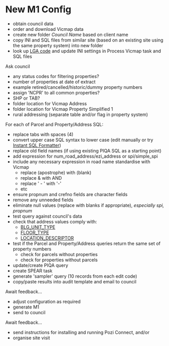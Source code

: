 # New M1 Config

* obtain council data
* order and download Vicmap data
* create new folder _Council Name_ based on client name
* copy INI and SQL files from similar site (based on an existing site using the same property system) into new folder
* look up [LGA code](https://github.com/groundtruth/PoziConnectConfig/blob/master/~Shared/Reference/VMADMIN_LGA.csv) and update INI settings in Process Vicmap task and SQL files

Ask council

* any status codes for filtering properties?
* number of properties at date of extract
* example retired/cancelled/historic/dummy property numbers
* assign 'NCPR' to all common properties?
* SHP or TAB?
* folder location for Vicmap Address
* folder location for Vicmap Property Simplified 1
* rural addressing (separate table and/or flag in property system)

For each of Parcel and Property/Address SQL:

* replace tabs with spaces (4)
* convert upper case SQL syntax to lower case (edit manually or try [Instant SQL Formatter](http://www.dpriver.com/pp/sqlformat.htm))
* replace old field names (if using existing PIQA SQL as a starting point)
* add expression for num_road_address/ezi_address or spi/simple_spi
* include any necessary expression in road name standardise with Vicmap
  * replace (apostrophe) with (blank)
  * replace & with AND
  * replace ' - ' with '-'
  * etc
* ensure propnum and crefno fields are character fields
* remove any unneeded fields
* eliminate null values (replace with blanks if appropriate), *especially spi, propnum*
* test query against council's data
* check that address values comply with:
  * [BLG_UNIT_TYPE](https://github.com/groundtruth/PoziConnectConfig/blob/master/~Shared/Reference/VMADD_BLG_UNIT_TYPE.csv)
  * [FLOOR_TYPE](https://github.com/groundtruth/PoziConnectConfig/blob/master/~Shared/Reference/VMADD_FLOOR_TYPE.csv)
  * [LOCATION_DESCRIPTOR](https://github.com/groundtruth/PoziConnectConfig/blob/master/~Shared/Reference/VMADD_LOCATION_DESCRIPTOR.csv)
* test if the Parcel and Property/Address queries return the same set of property numbers
  * check for parcels without properties
  * check for properties without parcels
* update/create PIQA query
* create SPEAR task
* generate 'sampler' query (10 records from each edit code)
* copy/paste results into audit template and email to council

Await feedback...

* adjust configuration as required
* generate M1
* send to council

Await feedback...

* send instructions for installing and running Pozi Connect, and/or
* organise site visit
